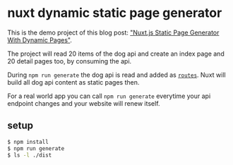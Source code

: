 # nuxt dynamic static page generator

This is the demo project of this blog post: ["Nuxt.js Static Page Generator With Dynamic Pages"](https://raoulkramer.de/nuxt-js-static-page-generator-with-dynamic-pages/).

The project will read 20 items of the dog api and create an index page and 20 detail pages too, by consuming the api.

During `npm run generate` the dog api is read and added as [`routes`](https://github.com/djpogo/nuxt-dynamic-static-page-generator/blob/main/nuxt.config.js#L65). Nuxt will build all dog api content as static pages then.

For a real world app you can call `npm run generate` everytime your api endpoint changes and your website will renew itself.

## setup

``` bash
$ npm install
$ npm run generate
$ ls -l ./dist
```
